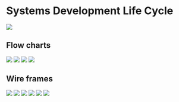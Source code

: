 <h1>Systems Development Life Cycle</h1>
<img src="https://github.com/gubrus50/to-do-list/blob/main/design/Software Specification.jpg"/>
<h2>Flow charts</h2>
<img src="https://github.com/gubrus50/to-do-list/blob/main/design/flow-charts_page-0001.jpg"/>
<img src="https://github.com/gubrus50/to-do-list/blob/main/design/flow-charts_page-0002.jpg"/>
<img src="https://github.com/gubrus50/to-do-list/blob/main/design/flow-charts_page-0003.jpg"/>
<img src="https://github.com/gubrus50/to-do-list/blob/main/design/flow-charts_page-0004.jpg"/>
<h2>Wire frames</h2>
<img src="https://github.com/gubrus50/to-do-list/blob/main/design/wire frames.jpg"/>
<img src="https://github.com/gubrus50/to-do-list/blob/main/design/Pre-Implementation Decisions_page-0001.jpg">
<img src="https://github.com/gubrus50/to-do-list/blob/main/design/Pre-Implementation Decisions_page-0002.jpg">
<img src="https://github.com/gubrus50/to-do-list/blob/main/design/Pre-Implementation Decisions_page-0003.jpg">
<img src="https://github.com/gubrus50/to-do-list/blob/main/design/Prototype%20Implementation%20Decisions_page-0001.jpg">
<img src="https://github.com/gubrus50/to-do-list/blob/main/design/Prototype%20Implementation%20Decisions_page-0002.jpg">
